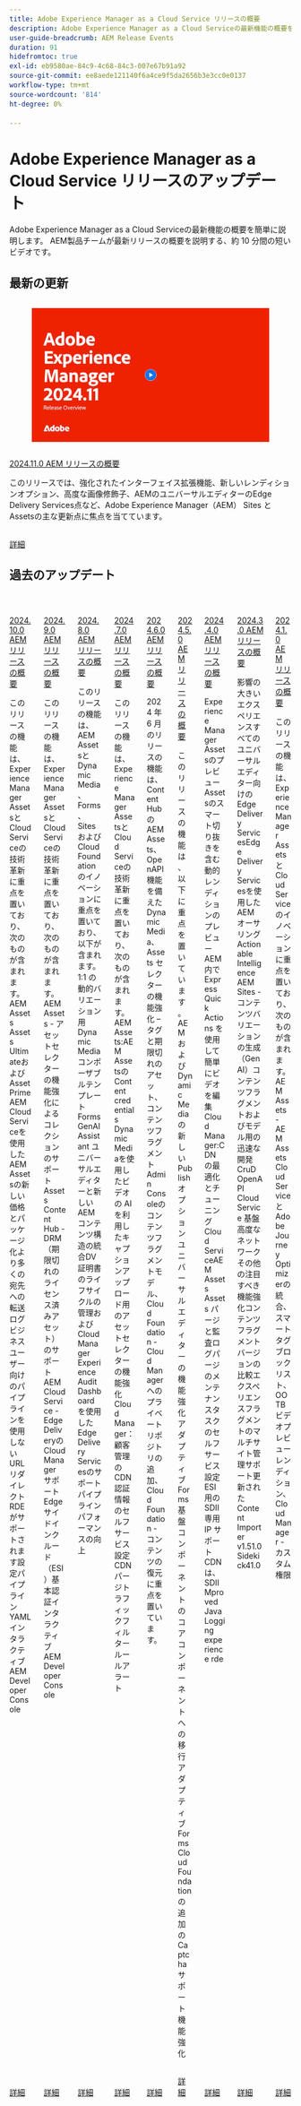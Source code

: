 ```yaml
---
title: Adobe Experience Manager as a Cloud Service リリースの概要
description: Adobe Experience Manager as a Cloud Serviceの最新機能の概要を簡単に説明します
user-guide-breadcrumb: AEM Release Events
duration: 91
hidefromtoc: true
exl-id: eb9580ae-84c9-4c68-84c3-007e67b91a92
source-git-commit: ee8aede121140f6a4ce9f5da2656b3e3cc0e0137
workflow-type: tm+mt
source-wordcount: '814'
ht-degree: 0%

---
```


# Adobe Experience Manager as a Cloud Service リリースのアップデート

Adobe Experience Manager as a Cloud Serviceの最新機能の概要を簡単に説明します。 AEM製品チームが最新リリースの概要を説明する、約 10 分間の短いビデオです。

## 最新の更新

<!-- CARDS

{cta = More details}

* 2024/2024-11-0.md

-->
<!-- START CARDS HTML - DO NOT MODIFY BY HAND -->
<div class="columns">
    <div class="column is-half-tablet is-half-desktop is-one-third-widescreen" aria-label="2024.11.0 AEM Release Overview">
        <div class="card" style="height: 100%; display: flex; flex-direction: column; height: 100%;">
            <div class="card-image">
                <figure class="image x-is-16by9">
                    <a href="https://video.tv.adobe.com/v/3440920/?learn=on&enablevpops&autoplay=true" title="2024.11.0 AEM リリースの概要" target="_blank" rel="referrer">
                        <img class="is-bordered-r-small" src="2024/assets/2024-11-play-button.png" alt="2024.11.0 AEM リリースの概要"
                             style="width: 100%; aspect-ratio: 16 / 9; object-fit: cover; overflow: hidden; display: block; margin: auto;">
                    </a>
                </figure>
            </div>
            <div class="card-content is-padded-small" style="display: flex; flex-direction: column; flex-grow: 1; justify-content: space-between;">
                <div class="top-card-content">
                    <p class="headline is-size-6 has-text-weight-bold">
                        <a href="2024/2024-11-0.md" target="_blank" rel="referrer" title="2024.11.0 AEM リリースの概要">2024.11.0 AEM リリースの概要 </a>
                    </p>
                    <p class="is-size-6">このリリースでは、強化されたインターフェイス拡張機能、新しいレンディションオプション、高度な画像修飾子、AEMのユニバーサルエディターのEdge Delivery Services点など、Adobe Experience Manager（AEM） Sites とAssetsの主な更新点に焦点を当てています。</p>
                </div>
                <a href="2024/2024-11-0.md" target="_blank" rel="referrer" class="spectrum-Button spectrum-Button--outline spectrum-Button--primary spectrum-Button--sizeM" style="align-self: flex-start; margin-top: 1rem;">
                    <span class="spectrum-Button-label has-no-wrap has-text-weight-bold"> 詳細 </span>
                </a>
            </div>
        </div>
    </div>
</div>
<!-- END CARDS HTML - DO NOT MODIFY BY HAND -->

## 過去のアップデート

<!-- CARDS
{cta = More details}

  * 2024/2024-10-0.md
  * 2024/2024-9-0.md
  * 2024/2024-8-0.md
  * 2024/2024-7-0.md
  * 2024/2024-6-0.md
  * 2024/2024-5-0.md
  * 2024/2024-4-0.md
  * 2024/2024-3-0.md
  * 2024/2024-1-0.md
  
-->
<!-- START CARDS HTML - DO NOT MODIFY BY HAND -->
<div class="columns">
    <div class="column is-half-tablet is-half-desktop is-one-third-widescreen" aria-label="2024.10.0 AEM Release Overview">
        <div class="card" style="height: 100%; display: flex; flex-direction: column; height: 100%;">
            <div class="card-image">
                <figure class="image x-is-16by9">
                    <a href="2024/2024-10-0.md" title="2024.10.0 AEM リリースの概要" target="_blank" rel="referrer">
                        <img class="is-bordered-r-small" src="https://video.tv.adobe.com/v/3440501/?format=jpeg&nocache=1733938196055" alt="2024.10.0 AEM リリースの概要"
                             style="width: 100%; aspect-ratio: 16 / 9; object-fit: cover; overflow: hidden; display: block; margin: auto;">
                    </a>
                </figure>
            </div>
            <div class="card-content is-padded-small" style="display: flex; flex-direction: column; flex-grow: 1; justify-content: space-between;">
                <div class="top-card-content">
                    <p class="headline is-size-6 has-text-weight-bold">
                        <a href="2024/2024-10-0.md" target="_blank" rel="referrer" title="2024.10.0 AEM リリースの概要">2024.10.0 AEM リリースの概要 </a>
                    </p>
                    <p class="is-size-6">このリリースの機能は、Experience Manager AssetsとCloud Serviceの技術革新に重点を置いており、次のものが含まれます。AEM Assets Assets Ultimateおよび Asset PrimeAEM Cloud Serviceを使用したAEM Assetsの新しい価格とパッケージ化より多くの宛先への転送ログ ビジネスユーザー向けのパイプラインを使用しない URL リダイレクト ​ RDE がサポートされます設定パイプライン YAML​ インタラクティブ AEM Developer Console</p>
                </div>
                <a href="2024/2024-10-0.md" target="_blank" rel="referrer" class="spectrum-Button spectrum-Button--outline spectrum-Button--primary spectrum-Button--sizeM" style="align-self: flex-start; margin-top: 1rem;">
                    <span class="spectrum-Button-label has-no-wrap has-text-weight-bold"> 詳細 </span>
                </a>
            </div>
        </div>
    </div>
    <div class="column is-half-tablet is-half-desktop is-one-third-widescreen" aria-label="2024.9.0 AEM Release Overview">
        <div class="card" style="height: 100%; display: flex; flex-direction: column; height: 100%;">
            <div class="card-image">
                <figure class="image x-is-16by9">
                    <a href="2024/2024-9-0.md" title="2024.9.0 AEM リリースの概要" target="_blank" rel="referrer">
                        <img class="is-bordered-r-small" src="https://video.tv.adobe.com/v/3434847/?format=jpeg&nocache=1733938196071" alt="2024.9.0 AEM リリースの概要"
                             style="width: 100%; aspect-ratio: 16 / 9; object-fit: cover; overflow: hidden; display: block; margin: auto;">
                    </a>
                </figure>
            </div>
            <div class="card-content is-padded-small" style="display: flex; flex-direction: column; flex-grow: 1; justify-content: space-between;">
                <div class="top-card-content">
                    <p class="headline is-size-6 has-text-weight-bold">
                        <a href="2024/2024-9-0.md" target="_blank" rel="referrer" title="2024.9.0 AEM リリースの概要">2024.9.0 AEM リリースの概要 </a>
                    </p>
                    <p class="is-size-6">このリリースの機能は、Experience Manager AssetsとCloud Serviceの技術革新に重点を置いており、次のものが含まれます。AEM Assets - アセットセレクターの機能強化によるコレクションのサポート​Assets Content Hub - DRM （期限切れのライセンス済みアセット）のサポート​AEM Cloud Service - Edge DeliveryのCloud Manager サポート​ Edge サイドインクルード（ESI）​基本認証​インタラクティブ AEM Developer Console</p>
                </div>
                <a href="2024/2024-9-0.md" target="_blank" rel="referrer" class="spectrum-Button spectrum-Button--outline spectrum-Button--primary spectrum-Button--sizeM" style="align-self: flex-start; margin-top: 1rem;">
                    <span class="spectrum-Button-label has-no-wrap has-text-weight-bold"> 詳細 </span>
                </a>
            </div>
        </div>
    </div>
    <div class="column is-half-tablet is-half-desktop is-one-third-widescreen" aria-label="2024.8.0 AEM Release Overview">
        <div class="card" style="height: 100%; display: flex; flex-direction: column; height: 100%;">
            <div class="card-image">
                <figure class="image x-is-16by9">
                    <a href="2024/2024-8-0.md" title="2024.8.0 AEM リリースの概要" target="_blank" rel="referrer">
                        <img class="is-bordered-r-small" src="https://video.tv.adobe.com/v/3433381/?format=jpeg&nocache=1733938196075" alt="2024.8.0 AEM リリースの概要"
                             style="width: 100%; aspect-ratio: 16 / 9; object-fit: cover; overflow: hidden; display: block; margin: auto;">
                    </a>
                </figure>
            </div>
            <div class="card-content is-padded-small" style="display: flex; flex-direction: column; flex-grow: 1; justify-content: space-between;">
                <div class="top-card-content">
                    <p class="headline is-size-6 has-text-weight-bold">
                        <a href="2024/2024-8-0.md" target="_blank" rel="referrer" title="2024.8.0 AEM リリースの概要">2024.8.0 AEM リリースの概要 </a>
                    </p>
                    <p class="is-size-6">このリリースの機能は、AEM AssetsとDynamic Media、Forms、Sites および Cloud Foundation のイノベーションに重点を置いており、以下が含まれます。1:1 の動的バリエーション用Dynamic Media コンポーザブルテンプレート Forms GenAI Assistant ユニバーサルエディターと新しいAEM コンテンツ構造の統合​DV 証明書のライフサイクルの管理およびCloud Manager Experience Audit Dashboard を使用したEdge Delivery Servicesのサポート パイプラインパフォーマンスの向上</p>
                </div>
                <a href="2024/2024-8-0.md" target="_blank" rel="referrer" class="spectrum-Button spectrum-Button--outline spectrum-Button--primary spectrum-Button--sizeM" style="align-self: flex-start; margin-top: 1rem;">
                    <span class="spectrum-Button-label has-no-wrap has-text-weight-bold"> 詳細 </span>
                </a>
            </div>
        </div>
    </div>
    <div class="column is-half-tablet is-half-desktop is-one-third-widescreen" aria-label="2024.7.0 AEM Release Overview">
        <div class="card" style="height: 100%; display: flex; flex-direction: column; height: 100%;">
            <div class="card-image">
                <figure class="image x-is-16by9">
                    <a href="2024/2024-7-0.md" title="2024.7.0 AEM リリースの概要" target="_blank" rel="referrer">
                        <img class="is-bordered-r-small" src="https://video.tv.adobe.com/v/3431707/?format=jpeg&nocache=1733938196066" alt="2024.7.0 AEM リリースの概要"
                             style="width: 100%; aspect-ratio: 16 / 9; object-fit: cover; overflow: hidden; display: block; margin: auto;">
                    </a>
                </figure>
            </div>
            <div class="card-content is-padded-small" style="display: flex; flex-direction: column; flex-grow: 1; justify-content: space-between;">
                <div class="top-card-content">
                    <p class="headline is-size-6 has-text-weight-bold">
                        <a href="2024/2024-7-0.md" target="_blank" rel="referrer" title="2024.7.0 AEM リリースの概要">2024.7.0 AEM リリースの概要 </a>
                    </p>
                    <p class="is-size-6">このリリースの機能は、Experience Manager AssetsとCloud Serviceの技術革新に重点を置いており、次のものが含まれます。AEM Assets:AEM AssetsのContent credentials​Dynamic Mediaを使用したビデオの AI を利用したキャプション​アップロード用のアセットセレクターの機能強化​Cloud Manager：顧客管理の CDN 認証情報のセルフサービス設定​CDN パージ​トラフィックフィルタールールアラート​</p>
                </div>
                <a href="2024/2024-7-0.md" target="_blank" rel="referrer" class="spectrum-Button spectrum-Button--outline spectrum-Button--primary spectrum-Button--sizeM" style="align-self: flex-start; margin-top: 1rem;">
                    <span class="spectrum-Button-label has-no-wrap has-text-weight-bold"> 詳細 </span>
                </a>
            </div>
        </div>
    </div>
    <div class="column is-half-tablet is-half-desktop is-one-third-widescreen" aria-label="2024.6.0 AEM release Overview">
        <div class="card" style="height: 100%; display: flex; flex-direction: column; height: 100%;">
            <div class="card-image">
                <figure class="image x-is-16by9">
                    <a href="2024/2024-6-0.md" title="2024.6.0 AEM リリースの概要" target="_blank" rel="referrer">
                        <img class="is-bordered-r-small" src="https://video.tv.adobe.com/v/3430779/?format=jpeg&nocache=1733938196083" alt="2024.6.0 AEM リリースの概要"
                             style="width: 100%; aspect-ratio: 16 / 9; object-fit: cover; overflow: hidden; display: block; margin: auto;">
                    </a>
                </figure>
            </div>
            <div class="card-content is-padded-small" style="display: flex; flex-direction: column; flex-grow: 1; justify-content: space-between;">
                <div class="top-card-content">
                    <p class="headline is-size-6 has-text-weight-bold">
                        <a href="2024/2024-6-0.md" target="_blank" rel="referrer" title="2024.6.0 AEM リリースの概要">2024.6.0 AEM リリースの概要 </a>
                    </p>
                    <p class="is-size-6">2024 年 6 月のリリースの機能は、Content HubのAEM Assets、OpenAPI 機能を備えたDynamic Media、Assets セレクターの機能強化 – タグと期限切れのアセット、コンテンツフラグメントAdmin Consoleのコンテンツフラグメントモデル、Cloud Foundation - Cloud Managerへのプライベートリポジトリの追加、Cloud Foundation - コンテンツの復元に重点を置いています。</p>
                </div>
                <a href="2024/2024-6-0.md" target="_blank" rel="referrer" class="spectrum-Button spectrum-Button--outline spectrum-Button--primary spectrum-Button--sizeM" style="align-self: flex-start; margin-top: 1rem;">
                    <span class="spectrum-Button-label has-no-wrap has-text-weight-bold"> 詳細 </span>
                </a>
            </div>
        </div>
    </div>
    <div class="column is-half-tablet is-half-desktop is-one-third-widescreen" aria-label="2024.5.0 AEM Release Overview">
        <div class="card" style="height: 100%; display: flex; flex-direction: column; height: 100%;">
            <div class="card-image">
                <figure class="image x-is-16by9">
                    <a href="2024/2024-5-0.md" title="2024.5.0 AEM リリースの概要" target="_blank" rel="referrer">
                        <img class="is-bordered-r-small" src="https://video.tv.adobe.com/v/3429503/?format=jpeg&nocache=1733938196089" alt="2024.5.0 AEM リリースの概要"
                             style="width: 100%; aspect-ratio: 16 / 9; object-fit: cover; overflow: hidden; display: block; margin: auto;">
                    </a>
                </figure>
            </div>
            <div class="card-content is-padded-small" style="display: flex; flex-direction: column; flex-grow: 1; justify-content: space-between;">
                <div class="top-card-content">
                    <p class="headline is-size-6 has-text-weight-bold">
                        <a href="2024/2024-5-0.md" target="_blank" rel="referrer" title="2024.5.0 AEM リリースの概要">2024.5.0 AEM リリースの概要 </a>
                    </p>
                    <p class="is-size-6">このリリースの機能は、以下に重点を置いています。AEMおよびDynamic Mediaの新しいPublish オプション ユニバーサルエディターの機能強化アダプティブForms基盤コンポーネントのコアコンポーネントへの移行アダプティブForms Cloud Foundation の追加の Captcha サポート機能強化</p>
                </div>
                <a href="2024/2024-5-0.md" target="_blank" rel="referrer" class="spectrum-Button spectrum-Button--outline spectrum-Button--primary spectrum-Button--sizeM" style="align-self: flex-start; margin-top: 1rem;">
                    <span class="spectrum-Button-label has-no-wrap has-text-weight-bold"> 詳細 </span>
                </a>
            </div>
        </div>
    </div>
    <div class="column is-half-tablet is-half-desktop is-one-third-widescreen" aria-label="2024.4.0 AEM Release Overview">
        <div class="card" style="height: 100%; display: flex; flex-direction: column; height: 100%;">
            <div class="card-image">
                <figure class="image x-is-16by9">
                    <a href="2024/2024-4-0.md" title="2024.4.0 AEM リリースの概要" target="_blank" rel="referrer">
                        <img class="is-bordered-r-small" src="https://video.tv.adobe.com/v/3429111/?format=jpeg&nocache=1733938196102" alt="2024.4.0 AEM リリースの概要"
                             style="width: 100%; aspect-ratio: 16 / 9; object-fit: cover; overflow: hidden; display: block; margin: auto;">
                    </a>
                </figure>
            </div>
            <div class="card-content is-padded-small" style="display: flex; flex-direction: column; flex-grow: 1; justify-content: space-between;">
                <div class="top-card-content">
                    <p class="headline is-size-6 has-text-weight-bold">
                        <a href="2024/2024-4-0.md" target="_blank" rel="referrer" title="2024.4.0 AEM リリースの概要">2024.4.0 AEM リリースの概要 </a>
                    </p>
                    <p class="is-size-6">Experience Manager AssetsのプレビューAssetsのスマート切り抜きを含む動的レンディションのプレビューAEM内で Express Quick Actions を使用して簡単にビデオを編集 Cloud Manager:CDN の最適化とチューニングCloud ServiceAEM Assets Assets パージと監査ログパージのメンテナンスタスクのセルフサービス設定 ESI 用の SDII 専用 IP サポート CDN は、SDII Mproved Java Logging experience rde</p>
                </div>
                <a href="2024/2024-4-0.md" target="_blank" rel="referrer" class="spectrum-Button spectrum-Button--outline spectrum-Button--primary spectrum-Button--sizeM" style="align-self: flex-start; margin-top: 1rem;">
                    <span class="spectrum-Button-label has-no-wrap has-text-weight-bold"> 詳細 </span>
                </a>
            </div>
        </div>
    </div>
    <div class="column is-half-tablet is-half-desktop is-one-third-widescreen" aria-label="2024.3.0 AEM Release Overview">
        <div class="card" style="height: 100%; display: flex; flex-direction: column; height: 100%;">
            <div class="card-image">
                <figure class="image x-is-16by9">
                    <a href="2024/2024-3-0.md" title="2024.3.0 AEM リリースの概要" target="_blank" rel="referrer">
                        <img class="is-bordered-r-small" src="https://video.tv.adobe.com/v/3428344/?format=jpeg&nocache=1733938196095" alt="2024.3.0 AEM リリースの概要"
                             style="width: 100%; aspect-ratio: 16 / 9; object-fit: cover; overflow: hidden; display: block; margin: auto;">
                    </a>
                </figure>
            </div>
            <div class="card-content is-padded-small" style="display: flex; flex-direction: column; flex-grow: 1; justify-content: space-between;">
                <div class="top-card-content">
                    <p class="headline is-size-6 has-text-weight-bold">
                        <a href="2024/2024-3-0.md" target="_blank" rel="referrer" title="2024.3.0 AEM リリースの概要">2024.3.0 AEM リリースの概要 </a>
                    </p>
                    <p class="is-size-6">影響の大きいエクスペリエンスすべてのユニバーサルエディター向けのEdge Delivery ServicesEdge Delivery Servicesを使用したAEM オーサリング Actionable Intelligence AEM Sites - コンテンツバリエーションの生成（GenAI）コンテンツフラグメントおよびモデル用の迅速な開発 CruD OpenAPI Cloud Service 基盤高度なネットワークその他の注目すべき機能強化コンテンツフラグメントバージョンの比較エクスペリエンスフラグメントのマルチサイト管理サポート更新された Content Importer v1.51.0Sidekick41.0</p>
                </div>
                <a href="2024/2024-3-0.md" target="_blank" rel="referrer" class="spectrum-Button spectrum-Button--outline spectrum-Button--primary spectrum-Button--sizeM" style="align-self: flex-start; margin-top: 1rem;">
                    <span class="spectrum-Button-label has-no-wrap has-text-weight-bold"> 詳細 </span>
                </a>
            </div>
        </div>
    </div>
    <div class="column is-half-tablet is-half-desktop is-one-third-widescreen" aria-label="2024.1.0 AEM Release Overview">
        <div class="card" style="height: 100%; display: flex; flex-direction: column; height: 100%;">
            <div class="card-image">
                <figure class="image x-is-16by9">
                    <a href="2024/2024-1-0.md" title="2024.1.0 AEM リリースの概要" target="_blank" rel="referrer">
                        <img class="is-bordered-r-small" src="https://video.tv.adobe.com/v/3427041/?format=jpeg&nocache=1733938196099" alt="2024.1.0 AEM リリースの概要"
                             style="width: 100%; aspect-ratio: 16 / 9; object-fit: cover; overflow: hidden; display: block; margin: auto;">
                    </a>
                </figure>
            </div>
            <div class="card-content is-padded-small" style="display: flex; flex-direction: column; flex-grow: 1; justify-content: space-between;">
                <div class="top-card-content">
                    <p class="headline is-size-6 has-text-weight-bold">
                        <a href="2024/2024-1-0.md" target="_blank" rel="referrer" title="2024.1.0 AEM リリースの概要">2024.1.0 AEM リリースの概要 </a>
                    </p>
                    <p class="is-size-6">このリリースの機能は、Experience Manager AssetsとCloud Serviceのイノベーションに重点を置いており、次のものが含まれます。AEM Assets - AEM Assets Cloud ServiceとAdobe Journey Optimizerの統合、スマートタグブロックリスト、OOTB ビデオプレビューレンディション、Cloud Manager - カスタム権限</p>
                </div>
                <a href="2024/2024-1-0.md" target="_blank" rel="referrer" class="spectrum-Button spectrum-Button--outline spectrum-Button--primary spectrum-Button--sizeM" style="align-self: flex-start; margin-top: 1rem;">
                    <span class="spectrum-Button-label has-no-wrap has-text-weight-bold"> 詳細 </span>
                </a>
            </div>
        </div>
    </div>
</div>
<!-- END CARDS HTML - DO NOT MODIFY BY HAND -->
